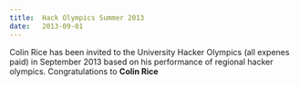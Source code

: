 ```yaml
---
title:  Hack Olympics Summer 2013
date:   2013-09-01
---
```


Colin Rice has been invited to the University Hacker Olympics (all expenes paid) in September 2013 based on his
performance of regional hacker olympics. Congratulations to **Colin Rice**
  